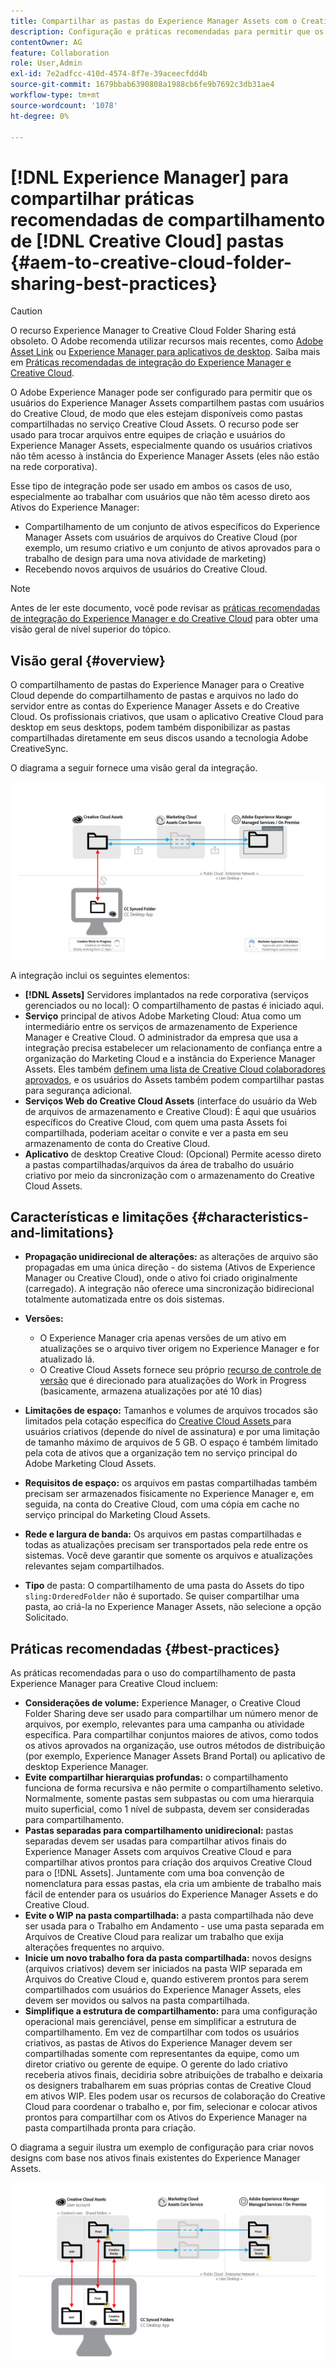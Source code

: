```yaml
---
title: Compartilhar as pastas do Experience Manager Assets com o Creative Cloud
description: Configuração e práticas recomendadas para permitir que os usuários do Adobe Experience Manager Assets troquem pastas de ativos com usuários do Adobe Creative Cloud.
contentOwner: AG
feature: Collaboration
role: User,Admin
exl-id: 7e2adfcc-410d-4574-8f7e-39aceecfdd4b
source-git-commit: 1679bbab6390808a1988cb6fe9b7692c3db31ae4
workflow-type: tm+mt
source-wordcount: '1078'
ht-degree: 0%

---
```


# [!DNL Experience Manager] para compartilhar práticas recomendadas de compartilhamento de  [!DNL Creative Cloud] pastas {#aem-to-creative-cloud-folder-sharing-best-practices}

>[!CAUTION]
>
>O recurso Experience Manager to Creative Cloud Folder Sharing está obsoleto. O Adobe recomenda utilizar recursos mais recentes, como [Adobe Asset Link](https://helpx.adobe.com/enterprise/admin-guide.html/enterprise/using/adobe-asset-link.ug.html) ou [Experience Manager para aplicativos de desktop](https://experienceleague.adobe.com/docs/experience-manager-desktop-app/using/using.html). Saiba mais em [Práticas recomendadas de integração do Experience Manager e Creative Cloud](/help/assets/aem-cc-integration-best-practices.md).

O Adobe Experience Manager pode ser configurado para permitir que os usuários do Experience Manager Assets compartilhem pastas com usuários do Creative Cloud, de modo que eles estejam disponíveis como pastas compartilhadas no serviço Creative Cloud Assets. O recurso pode ser usado para trocar arquivos entre equipes de criação e usuários do Experience Manager Assets, especialmente quando os usuários criativos não têm acesso à instância do Experience Manager Assets (eles não estão na rede corporativa).

Esse tipo de integração pode ser usado em ambos os casos de uso, especialmente ao trabalhar com usuários que não têm acesso direto aos Ativos do Experience Manager:

* Compartilhamento de um conjunto de ativos específicos do Experience Manager Assets com usuários de arquivos do Creative Cloud (por exemplo, um resumo criativo e um conjunto de ativos aprovados para o trabalho de design para uma nova atividade de marketing)
* Recebendo novos arquivos de usuários do Creative Cloud.

>[!NOTE]
>
>Antes de ler este documento, você pode revisar as [práticas recomendadas de integração do Experience Manager e do Creative Cloud](aem-cc-integration-best-practices.md) para obter uma visão geral de nível superior do tópico.

## Visão geral {#overview}

O compartilhamento de pastas do Experience Manager para o Creative Cloud depende do compartilhamento de pastas e arquivos no lado do servidor entre as contas do Experience Manager Assets e do Creative Cloud. Os profissionais criativos, que usam o aplicativo Creative Cloud para desktop em seus desktops, podem também disponibilizar as pastas compartilhadas diretamente em seus discos usando a tecnologia Adobe CreativeSync.

O diagrama a seguir fornece uma visão geral da integração.

![chlimage_1-406](assets/chlimage_1-406.png)

A integração inclui os seguintes elementos:

* **[!DNL Assets]** Servidores implantados na rede corporativa (serviços gerenciados ou no local): O compartilhamento de pastas é iniciado aqui.
* **Serviço** principal de ativos Adobe Marketing Cloud: Atua como um intermediário entre os serviços de armazenamento de Experience Manager e Creative Cloud. O administrador da empresa que usa a integração precisa estabelecer um relacionamento de confiança entre a organização do Marketing Cloud e a instância do Experience Manager Assets. Eles também [definem uma lista de Creative Cloud colaboradores aprovados](https://experienceleague.adobe.com/docs/core-services/interface/assets/t-admin-add-cc-user.html#assets), e os usuários do Assets também podem compartilhar pastas para segurança adicional.
* **Serviços Web do Creative Cloud Assets**  (interface do usuário da Web de arquivos de armazenamento e Creative Cloud): É aqui que usuários específicos do Creative Cloud, com quem uma pasta Assets foi compartilhada, poderiam aceitar o convite e ver a pasta em seu armazenamento de conta do Creative Cloud.
* **Aplicativo** de desktop Creative Cloud: (Opcional) Permite acesso direto a pastas compartilhadas/arquivos da área de trabalho do usuário criativo por meio da sincronização com o armazenamento do Creative Cloud Assets.

## Características e limitações {#characteristics-and-limitations}

* **Propagação unidirecional de alterações:** as alterações de arquivo são propagadas em uma única direção - do sistema (Ativos de Experience Manager ou Creative Cloud), onde o ativo foi criado originalmente (carregado). A integração não oferece uma sincronização bidirecional totalmente automatizada entre os dois sistemas.

* **Versões:**

   * O Experience Manager cria apenas versões de um ativo em atualizações se o arquivo tiver origem no Experience Manager e for atualizado lá.
   * O Creative Cloud Assets fornece seu próprio [recurso de controle de versão](https://helpx.adobe.com/creative-cloud/help/versioning-faq.html) que é direcionado para atualizações do Work in Progress (basicamente, armazena atualizações por até 10 dias)

* **Limitações de espaço:** Tamanhos e volumes de arquivos trocados são limitados pela cotação específica do  [Creative Cloud Assets ](https://helpx.adobe.com/creative-cloud/kb/file-storage-quota.html) para usuários criativos (depende do nível de assinatura) e por uma limitação de tamanho máximo de arquivos de 5 GB. O espaço é também limitado pela cota de ativos que a organização tem no serviço principal do Adobe Marketing Cloud Assets.

* **Requisitos de espaço:** os arquivos em pastas compartilhadas também precisam ser armazenados fisicamente no Experience Manager e, em seguida, na conta do Creative Cloud, com uma cópia em cache no serviço principal do Marketing Cloud Assets.
* **Rede e largura de banda:** Os arquivos em pastas compartilhadas e todas as atualizações precisam ser transportados pela rede entre os sistemas. Você deve garantir que somente os arquivos e atualizações relevantes sejam compartilhados.
* **Tipo** de pasta: O compartilhamento de uma pasta do Assets do tipo  `sling:OrderedFolder` não é suportado. Se quiser compartilhar uma pasta, ao criá-la no Experience Manager Assets, não selecione a opção Solicitado.

## Práticas recomendadas {#best-practices}

As práticas recomendadas para o uso do compartilhamento de pasta Experience Manager para Creative Cloud incluem:

* **Considerações de volume:** Experience Manager, o Creative Cloud Folder Sharing deve ser usado para compartilhar um número menor de arquivos, por exemplo, relevantes para uma campanha ou atividade específica. Para compartilhar conjuntos maiores de ativos, como todos os ativos aprovados na organização, use outros métodos de distribuição (por exemplo, Experience Manager Assets Brand Portal) ou aplicativo de desktop Experience Manager.
* **Evite compartilhar hierarquias profundas:** o compartilhamento funciona de forma recursiva e não permite o compartilhamento seletivo. Normalmente, somente pastas sem subpastas ou com uma hierarquia muito superficial, como 1 nível de subpasta, devem ser consideradas para compartilhamento.
* **Pastas separadas para compartilhamento unidirecional:** pastas separadas devem ser usadas para compartilhar ativos finais do Experience Manager Assets com arquivos Creative Cloud e para compartilhar ativos prontos para criação dos arquivos Creative Cloud para o  [!DNL Assets]. Juntamente com uma boa convenção de nomenclatura para essas pastas, ela cria um ambiente de trabalho mais fácil de entender para os usuários do Experience Manager Assets e do Creative Cloud.
* **Evite o WIP na pasta compartilhada:** a pasta compartilhada não deve ser usada para o Trabalho em Andamento - use uma pasta separada em Arquivos de Creative Cloud para realizar um trabalho que exija alterações frequentes no arquivo.
* **Inicie um novo trabalho fora da pasta compartilhada:** novos designs (arquivos criativos) devem ser iniciados na pasta WIP separada em Arquivos do Creative Cloud e, quando estiverem prontos para serem compartilhados com usuários do Experience Manager Assets, eles devem ser movidos ou salvos na pasta compartilhada.
* **Simplifique a estrutura de compartilhamento:** para uma configuração operacional mais gerenciável, pense em simplificar a estrutura de compartilhamento. Em vez de compartilhar com todos os usuários criativos, as pastas de Ativos do Experience Manager devem ser compartilhadas somente com representantes da equipe, como um diretor criativo ou gerente de equipe. O gerente do lado criativo receberia ativos finais, decidiria sobre atribuições de trabalho e deixaria os designers trabalharem em suas próprias contas de Creative Cloud em ativos WIP. Eles podem usar os recursos de colaboração do Creative Cloud para coordenar o trabalho e, por fim, selecionar e colocar ativos prontos para compartilhar com os Ativos do Experience Manager na pasta compartilhada pronta para criação.

O diagrama a seguir ilustra um exemplo de configuração para criar novos designs com base nos ativos finais existentes do Experience Manager Assets.

![chlimage_1-407](assets/chlimage_1-407.png)
